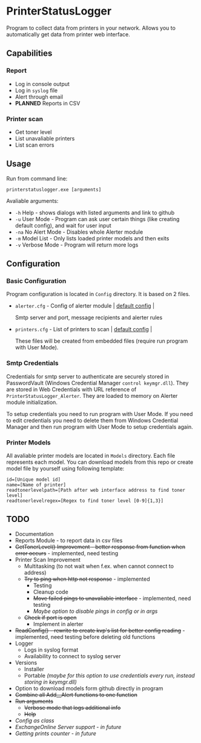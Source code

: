 # PrinterStatusLogger
Program to collect data from printers in your network.
Allows you to automatically get data from printer web interface.

## Capabilities
### Report
- Log in console output
- Log in `syslog` file
- Alert through email
- **PLANNED** Reports in CSV

### Printer scan
- Get toner level
- List unavaliable printers
- List scan errors

## Usage
Run from command line:

`printerstatuslogger.exe [arguments]`

Avaliable arguments:
- `-h` Help - shows dialogs with listed arguments and link to github
- `-u` User Mode - Program can ask user certain things (like creating default config), and wait for user input
- `-na` No Alert Mode - Disables whole Alerter module
- `-m` Model List - Only lists loaded printer models and then exits
- `-v` Verbose Mode - Program will return more logs

## Configuration

### Basic Configuration
Program configuration is located in `Config` directory.
It is based on 2 files.
- `alerter.cfg` - Config of alerter module | [default config](PrinterStatusLogger/Config/DefaultConfig/alerter.cfg.def) |

  Smtp server and port, message recipients and alerter rules 
- `printers.cfg` - List of printers to scan | [default config](PrinterStatusLogger/Config/DefaultConfig/printers.cfg.def) |

  These files will be created from embedded files (require run program with User Mode).

### Smtp Credentials
Credentials for smtp server to authenticate are securely stored in PasswordVault (Windows Credential Manager `control keymgr.dll`).
They are stored in Web Credentials with URL reference of `PrinterStatusLogger_Alerter`.
They are loaded to memory on Alerter module initialization.

To setup credentials you need to run program with User Mode.
If you need to edit credentials you need to delete them from Windows Credential Manager and then run program with User Mode to setup credentials again.

### Printer Models
All avaliable printer models are located in `Models` directory.
Each file represents each model.
You can download models from this repo or create model file by yourself using following template:
```
id=[Unique model id]
name=[Name of printer]
readtonerlevelpath=[Path after web interface address to find toner level]
readtonerlevelregex=[Regex to find toner level [0-9]{1,3}]
```

## TODO
- Documentation
- Reports Module - to report data in csv files
- ~~GetTonerLevel() Improvement - better response from function when error occurs~~ - implemented, need testing
- Printer Scan Improvement
  - Multitasking (to not wait when f.ex. when cannot connect to address)
  - ~~Try to ping when http not response~~ - implemented
    - Testing
    - Cleanup code
    - ~~Move failed pings to unavaliable interface~~ - implemented, need testing
    - *Maybe option to disable pings in config or in args*
  - ~~Check if port is open~~
    - Implement in alerter
- ~~ReadConfig() - rewrite to create kvp's list for better config reading~~ - implemented, need testing before deleting old functions
- Logger
  - Logs in syslog format
  - Availability to connect to syslog server
- Versions
  - Installer
  - Portable *(maybe for this option to use credentials every run, instead storing in keymgr.dll)*
- Option to download models form github directly in program
- ~~Combine all Add__Alert functions to one function~~
- ~~Run arguments~~
  - ~~Verbose mode that logs additional info~~
  - ~~Help~~
- *Config as class*
- *ExchangeOnline Server support - in future*
- *Getting prints counter - in future*
